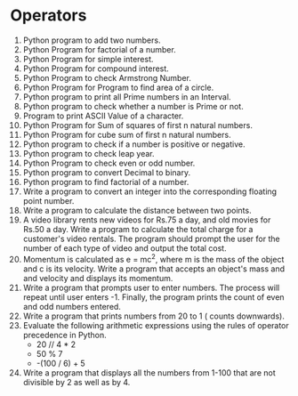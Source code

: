 # Operators
01. Python program to add two numbers.
02. Python Program for factorial of a number.
03. Python Program for simple interest.
04. Python Program for compound interest.
05. Python Program to check Armstrong Number.
06. Python Program for Program to find area of a circle.
07. Python program to print all Prime numbers in an Interval.
08. Python program to check whether a number is Prime or not.
09. Program to print ASCII Value of a character.
10. Python Program for Sum of squares of first n natural numbers.
11. Python Program for cube sum of first n natural numbers.
12. Python program to check if a number is positive or negative.
13. Python program to check leap year.
14. Python Program to check even or odd number.
15. Python program to convert Decimal to binary.
16. Python program to find factorial of a number.
17. Write a program to convert an integer into the corresponding floating point
number.
18. Write a program to calculate the distance between two points.
19. A video library rents new videos for Rs.75 a day, and old movies for Rs.50 a
day. Write a program to calculate the total charge for a customer's video
rentals. The program should prompt the user for the number of each type of
video and output the total cost.
20. Momentum is calculated as e = mc<sup>2</sup>, where m is the mass of the object and c
is its velocity. Write a program that accepts an object's mass and and velocity
and displays its momentum.
21. Write a program that prompts user to enter numbers. The process will repeat
until user enters -1. Finally, the program prints the count of even and odd
numbers entered.
22. Write a program that prints numbers from 20 to 1 ( counts downwards).
23. Evaluate the following arithmetic expressions using the rules of operator
precedence in Python.
    - 20 // 4 * 2
    - 50 % 7
    - -(100 / 6) + 5
24. Write a program that displays all the numbers from 1-100 that are not divisible
by 2 as well as by 4.
